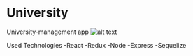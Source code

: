 # University
University-management app
![alt text](https://i.imgur.com/0FY635c.png)

Used Technologies
-React
-Redux
-Node
-Express
-Sequelize

